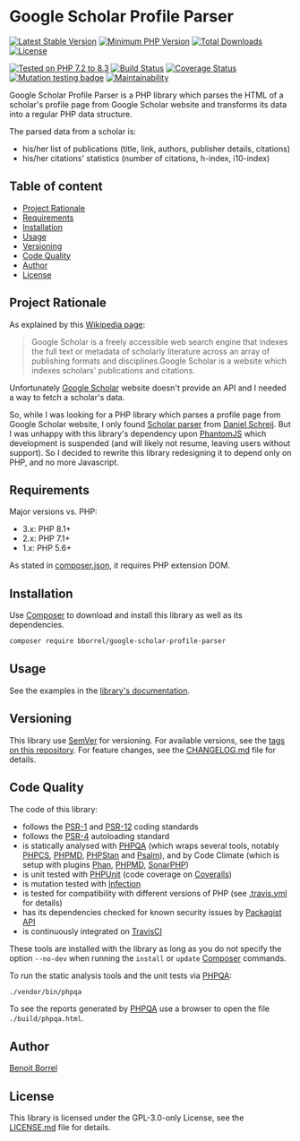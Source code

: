 # Google Scholar Profile Parser

[![Latest Stable Version](https://poser.pugx.org/bborrel/google-scholar-profile-parser/v/stable)](https://packagist.org/packages/bborrel/google-scholar-profile-parser)
[![Minimum PHP Version](https://img.shields.io/packagist/php-v/bborrel/google-scholar-profile-parser.svg?maxAge=3600)](https://packagist.org/packages/bborrel/google-scholar-profile-parser)
[![Total Downloads](https://poser.pugx.org/bborrel/google-scholar-profile-parser/downloads)](https://packagist.org/packages/bborrel/google-scholar-profile-parser)
[![License](https://poser.pugx.org/bborrel/google-scholar-profile-parser/license)](https://packagist.org/packages/bborrel/google-scholar-profile-parser)

[![Tested on PHP 7.2 to 8.3](https://img.shields.io/badge/tested%20on-PHP%207.2%20|%207.3%20|%207.4%20|%208.0%20|%208.1%20|%208.2%20|%208.3-brightgreen.svg?maxAge=2419200)](https://travis-ci.com/bborrel/google-scholar-profile-parser)
[![Build Status](https://app.travis-ci.com/bborrel/google-scholar-profile-parser.svg?token=GRFWf5QKer9Sw41QTo4e&branch=main)](https://app.travis-ci.com/bborrel/google-scholar-profile-parser)
[![Coverage Status](https://coveralls.io/repos/github/bborrel/google-scholar-profile-parser/badge.svg?branch=master)](https://coveralls.io/github/bborrel/google-scholar-profile-parser?branch=master)
[![Mutation testing badge](https://badge.stryker-mutator.io/github.com/bborrel/google-scholar-profile-parser/master)](https://stryker-mutator.github.io)
[![Maintainability](https://api.codeclimate.com/v1/badges/a99a88d28ad37a79dbf6/maintainability)](https://codeclimate.com/github/codeclimate/codeclimate/maintainability)

Google Scholar Profile Parser is a PHP library which parses the HTML of a scholar's profile page from Google Scholar 
website and transforms its data into a regular PHP data structure.

The parsed data from a scholar is:

- his/her list of publications (title, link, authors, publisher details, citations)
- his/her citations' statistics (number of citations, h-index, i10-index)

## Table of content

- [Project Rationale](#project-rationale)
- [Requirements](#requirements)
- [Installation](#installation)
- [Usage](#usage)
- [Versioning](#versioning)
- [Code Quality](#code-quality)
- [Author](#author)
- [License](#license)

## Project Rationale

As explained by this [Wikipedia page][1]:

> Google Scholar is a freely accessible web search engine that indexes the full text or metadata of scholarly literature
> across an array of publishing formats and disciplines.Google Scholar is a website which indexes scholars' publications
> and citations.

Unfortunately [Google Scholar][2] website doesn't provide an API and I needed a way to fetch a scholar's data.

So, while I was looking for a PHP library which parses a profile page from Google Scholar website, I only found 
[Scholar parser][3] from [Daniel Schreij][4]. But I was unhappy with this library's dependency upon [PhantomJS][5] 
which development is suspended (and will likely not resume, leaving users without support). So I decided to rewrite this
library redesigning it to depend only on PHP, and no more Javascript.

## Requirements

Major versions vs. PHP:
- 3.x: PHP 8.1+
- 2.x: PHP 7.1+
- 1.x: PHP 5.6+

As stated in [composer.json][6], it requires PHP extension DOM.

## Installation

Use [Composer][7] to download and install this library as well as its dependencies.

```bash
composer require bborrel/google-scholar-profile-parser
```

## Usage

See the examples in the [library's documentation][8].

## Versioning

This library use [SemVer][9] for versioning. For available versions, see the [tags on this repository][10]. For feature
changes, see the [CHANGELOG.md][11] file for details.

## Code Quality

The code of this library:

- follows the [PSR-1][12] and [PSR-12][13] coding standards
- follows the [PSR-4][14] autoloading standard
- is statically analysed with [PHPQA][15] (which wraps several tools, notably [PHPCS][16], [PHPMD][17], [PHPStan][18] 
and [Psalm][19]), and by Code Climate (which is setup with plugins [Phan][20], [PHPMD][17], [SonarPHP][21])
- is unit tested with [PHPUnit][22] (code coverage on [Coveralls][23])
- is mutation tested with [Infection][24]
- is tested for compatibility with different versions of PHP (see [.travis.yml][25] for details)
- has its dependencies checked for known security issues by [Packagist API][26]
- is continuously integrated on [TravisCI][27]

These tools are installed with the library as long as you do not specify the option `--no-dev` when running the 
`install` or `update` [Composer][7] commands.

To run the static analysis tools and the unit tests via [PHPQA][15]:

```bash
./vendor/bin/phpqa
```

To see the reports generated by [PHPQA][15] use a browser to open the file `./build/phpqa.html`. 

## Author

[Benoit Borrel][28]

## License

This library is licensed under the GPL-3.0-only License, see the [LICENSE.md][29] file for details.

[1]: https://en.wikipedia.org/wiki/Google_Scholar
[2]: https://scholar.google.com/
[3]: https://github.com/dschreij/scholar_parser
[4]: https://github.com/dschreij
[5]: http://phantomjs.org/
[6]: composer.json
[7]: https://getcomposer.org/
[8]: doc
[9]: http://semver.org/
[10]: https://github.com/bborrel/google-scholar-profile-parser/tags
[11]: CHANGELOG.md
[12]: https://www.php-fig.org/psr/psr-1/
[13]: https://www.php-fig.org/psr/psr-12/
[14]: https://www.php-fig.org/psr/psr-4/
[15]: https://github.com/EdgedesignCZ/phpqa
[16]: https://github.com/squizlabs/PHP_CodeSniffer
[17]: https://phpmd.org/
[18]: https://github.com/phpstan/phpstan
[19]: https://psalm.dev/
[20]: https://github.com/phan/phan
[21]: https://www.sonarsource.com/products/codeanalyzers/sonarphp.html
[22]: https://phpunit.de/
[23]: https://coveralls.io/github/bborrel/google-scholar-profile-parser?branch=master
[24]: https://github.com/infection/infection
[25]: .travis.yml
[26]: https://packagist.org/apidoc#list-security-advisories
[27]: https://travis-ci.com/bborrel/google-scholar-profile-parser
[28]: https://github.com/bborrel
[29]: LICENSE.md

